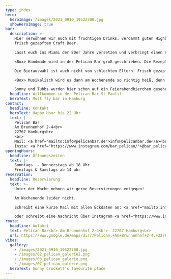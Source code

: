 ```yaml
---
type: index
hero:
  heroImage: /images/2021_0910_19522300.jpg
  showHeroImage: true
bar:
  description: >-
    Hier verwöhnen wir euch mit fruchtigen Drinks, verdammt guten Highballs und
    frisch gezapftem Craft Beer.

    Lasst euch ins Miami der 80er Jahre versetzen und verbringt einen smoothen Abend mit groovigen Beats direkt an unserem Herzstück, dem großen pulsierenden Tresen oder auch in der coolen Raucher Lounge. 

    <Box> Handmade wird in der Pelican Bar groß geschrieben. Die Rezepturen für die leckeren Drinks sind Eigenkreationen und werden mit selbstgemachten Sirupvariationen, eigens hergestellten Dörrobst und Cocktailkirschen abgerundet.

    Die Bierauswahl ist auch nicht von schlechten Eltern. Frisch gezapftes Simco 3 IPA oder auch die eine oder andere Spezialität von Ratsherrn sowie viele andere Gerstensäfte lassen das Herz von jedem Bierfreund frohlocken.

    <Box> Musikalisch wird es dann am Wochenende so richtig heiß, denn dann bringen unsere ausgewählten DJs die Plattenteller zum brennen.

    Sonny und Tubbs wurden hier schon auf ein Feierabendbierchen gesehen!
  headline: Willkommen in der Pelican Bar St Pauli!
  heroText: Most fly bar in Hamburg
contact:
  headline: Kontakt
  heroText: Happy Hour bis 22 Uhr
  text: |-
    Pelican Bar
    Am Brunnenhof 2-4<br>
    22767 Hamburg<br>
    <br>
    Mail: <a href="mailto:info@pelicanbar.de">info@pelicanbar.de</a><br>
    Insta: <a href="https://www.instagram.com/bar_pelican/">@bar_pelican</a><br>
openingHours:
  headline: Öffnungszeiten
  text: |-
    Sonntags  - Donnerstags ab 18 Uhr
    Freitags & Samstags ab 14 uhr
reservation:
  headline: Reservierung
  text: >-
    Unter der Woche nehmen wir gerne Reservierungen entgegen!

    Am Wochenende leider nicht.

    Schreibt eine kurze Mail mit allen Eckdaten an: <a href="mailto:info@pelicanbar.de">info@pelicanbar.de</a>

    oder schreibt eine Nachricht über Instagram <a href="https://www.instagram.com/bar_pelican/">@bar_pelican</a>.
route:
  headline: Anfahrt
  text: Pelican Bar<br> Am Brunnenhof 2-4<br>  22767 Hamburg<br>
  url: https://www.google.de/maps/dir//Pelican,+Am+Brunnenhof+2-4,+22767+Hamburg/@53.5533788,9.9558922,17z/data=!4m9!4m8!1m0!1m5!1m1!1s0x47b18fa18478ab43:0x52388599b960131b!2m2!1d9.9580809!2d53.5533788!3e0
vibes:
  gallery:
    - /images/2021_0910_19522700.jpg
    - /images/02_pelican_galerie2.png
    - /images/03_pelican_galerie.png
    - /images/07_pelican_galerie.png
  heroText: Sonny Crockett’s favourite place
---
```

